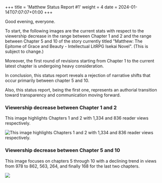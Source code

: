 +++
title = 'Matthew Status Report #1'
weight = 4
date = 2024-01-14T07:07:07+01:00
+++

Good evening, everyone. 

To start, the following images are the current stats with respect to the viewership decrease in the range between Chapter 1 and 2 and the range between Chapter 5 and 10 of the story currently titled "Matthew: The Epitome of Grace and Beauty - Intellectual LitRPG Isekai Novel". (This is subject to change.) 

Moreover, the first round of revisions starting from Chapter 1 to the current latest chapter is undergoing heavy consideration. 

In conclusion, this status report reveals a rejection of narrative shifts that occur primarily between chapter 5 and 10.    

Also, this status report, being the first one, represents an authorial transition toward transparency and communication moving forward.

### Viewership decrease between Chapter 1 and 2

This image highlights Chapters 1 and 2 with 1,334 and 836 reader views respectively.

![This image highlights Chapters 1 and 2 with 1,334 and 836 reader views respectively.](/images/image1.png)

### Viewership decrease between Chapter 5 and 10

This image focuses on chapters 5 through 10 with a declining trend in views from 978 to 862, 563, 264, and finally 168 for the last two chapters.

![](/images/image2.png)
